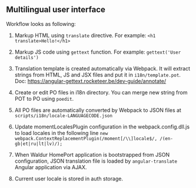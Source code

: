 ## Multilingual user interface

Workflow looks as following:

 1. Markup HTML using `translate` directive. For example:
 `<h1 translate>Hello!</h1>`

 2. Markup JS code using `gettext` function. For example:
 `gettext('User details')`

 3. Translation template is created automatically via Webpack. It will extract strings from HTML, JS and JSX files and put it in `i18n/template.pot`. Doc: https://angular-gettext.rocketeer.be/dev-guide/annotate/

 4. Create or edit PO files in i18n directory. You can merge new string from POT to PO using `poedit`.

 5. All PO files are automatically converted by Webpack to JSON files at `scripts/i18n/locale-LANGUAGECODE.json`

 6. Update momentLocalesPlugin configuration in the webpack.config.dll.js to load locales in the following line `new webpack.ContextReplacementPlugin(/moment[/\\]locale$/, /(en-gb|et|ru|lt|lv)/);`

 7. When Waldur HomePort application is bootstrapped from JSON configuration, JSON translation file is loaded by `angular-translate` Angular application via AJAX.

 8. Current user locale is stored in auth storage.
